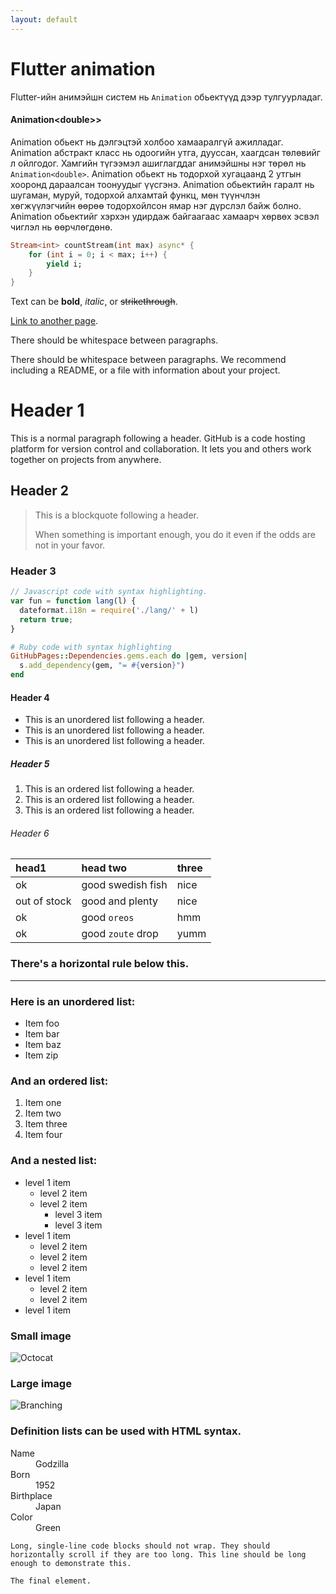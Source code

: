 ```yaml
---
layout: default
---
```


# Flutter animation
Flutter-ийн анимэйшн систем нь `Animation` обьектүүд дээр тулгуурладаг.

#### Animation&lt;double>&gt;
Animation обьект нь дэлгэцтэй холбоо хамааралгүй ажилладаг. Animation абстракт класс нь одоогийн утга, дууссан, хаагдсан төлөвийг л ойлгодог. Хамгийн түгээмэл ашиглагддаг анимэйшны нэг төрөл нь `Animation<double>`. Animation обьект нь тодорхой хугацаанд 2 утгын хооронд дараалсан тоонуудыг үүсгэнэ. Animation обьектийн гаралт нь шугаман, муруй, тодорхой алхамтай функц, мөн түүнчлэн хөгжүүлэгчийн өөрөө тодорхойлсон ямар нэг дүрслэл байж болно. Animation обьектийг хэрхэн удирдаж байгаагаас хамаарч хөрвөх эсвэл чиглэл нь өөрчлөгдөнө.


```dart
Stream<int> countStream(int max) async* {
    for (int i = 0; i < max; i++) {
        yield i;
    }
}
```

Text can be **bold**, _italic_, or ~~strikethrough~~.

[Link to another page](./another-page.html).

There should be whitespace between paragraphs.

There should be whitespace between paragraphs. We recommend including a README, or a file with information about your project.

# Header 1

This is a normal paragraph following a header. GitHub is a code hosting platform for version control and collaboration. It lets you and others work together on projects from anywhere.

## Header 2

> This is a blockquote following a header.
>
> When something is important enough, you do it even if the odds are not in your favor.

### Header 3

```js
// Javascript code with syntax highlighting.
var fun = function lang(l) {
  dateformat.i18n = require('./lang/' + l)
  return true;
}
```

```ruby
# Ruby code with syntax highlighting
GitHubPages::Dependencies.gems.each do |gem, version|
  s.add_dependency(gem, "= #{version}")
end
```

#### Header 4

*   This is an unordered list following a header.
*   This is an unordered list following a header.
*   This is an unordered list following a header.

##### Header 5

1.  This is an ordered list following a header.
2.  This is an ordered list following a header.
3.  This is an ordered list following a header.

###### Header 6

| head1        | head two          | three |
|:-------------|:------------------|:------|
| ok           | good swedish fish | nice  |
| out of stock | good and plenty   | nice  |
| ok           | good `oreos`      | hmm   |
| ok           | good `zoute` drop | yumm  |

### There's a horizontal rule below this.

* * *

### Here is an unordered list:

*   Item foo
*   Item bar
*   Item baz
*   Item zip

### And an ordered list:

1.  Item one
1.  Item two
1.  Item three
1.  Item four

### And a nested list:

- level 1 item
  - level 2 item
  - level 2 item
    - level 3 item
    - level 3 item
- level 1 item
  - level 2 item
  - level 2 item
  - level 2 item
- level 1 item
  - level 2 item
  - level 2 item
- level 1 item

### Small image

![Octocat](https://github.githubassets.com/images/icons/emoji/octocat.png)

### Large image

![Branching](https://guides.github.com/activities/hello-world/branching.png)


### Definition lists can be used with HTML syntax.

<dl>
<dt>Name</dt>
<dd>Godzilla</dd>
<dt>Born</dt>
<dd>1952</dd>
<dt>Birthplace</dt>
<dd>Japan</dd>
<dt>Color</dt>
<dd>Green</dd>
</dl>

```
Long, single-line code blocks should not wrap. They should horizontally scroll if they are too long. This line should be long enough to demonstrate this.
```

```
The final element.
```
